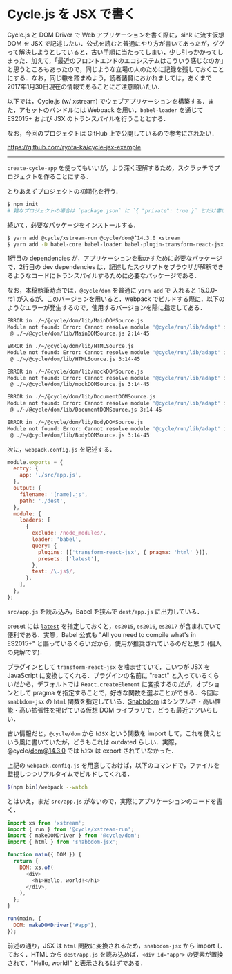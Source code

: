 # Cycle.js を JSX で書く

Cycle.js と DOM Driver で Web アプリケーションを書く際に，sink に流す仮想 DOM を JSX で記述したい．公式を読むと普通にやり方が書いてあったが，ググって解決しようとしていると，古い手順に当たってしまい，少し引っかかってしまった．加えて，「最近のフロントエンドのエコシステムはこういう感じなのか」と思うところもあったので，同じような立場の人のために記録を残しておくことにする．なお，同じ轍を踏まぬよう，読者諸賢におかれましては，あくまで2017年1月30日現在の情報であることにご注意願いたい．

以下では，Cycle.js (w/ xstream) でウェブアプリケーションを構築する．また，アセットのバンドルには Webpack を用い，`babel-loader` を通じて ES2015+ および JSX のトランスパイルを行うこととする．

なお，今回のプロジェクトは GItHub 上で公開しているので参考にされたい．

https://github.com/ryota-ka/cycle-jsx-example

---

`create-cycle-app` を使ってもいいが，より深く理解するため，スクラッチでプロジェクトを作ることにする．

とりあえずプロジェクトの初期化を行う．

```sh
$ npm init
# 雑なプロジェクトの場合は `package.json` に `{ "private": true }` とだけ書いておけばいいと思う．
```

続いて，必要なパッケージをインストールする．

```sh
$ yarn add @cycle/xstream-run @cycle/dom@^14.3.0 xstream
$ yarn add -D babel-core babel-loader babel-plugin-transform-react-jsx babel-preset-latest snabbdom-jsx webpack
```

1行目の dependencies が，アプリケーションを動かすために必要なパッケージで，2行目の dev dependencies は，記述したスクリプトをブラウザが解釈できるようなコードにトランスパイルするために必要なパッケージである．

なお，本稿執筆時点では，`@cycle/dom` を普通に `yarn add` で 入れると 15.0.0-rc1 が入るが，このバージョンを用いると，webpack でビルドする際に，以下のようなエラーが発生するので，使用するバージョンを陽に指定してある．

```sh
ERROR in ./~/@cycle/dom/lib/MainDOMSource.js
Module not found: Error: Cannot resolve module '@cycle/run/lib/adapt' in /Users/Ryota/dev/cycle-jsx-example/node_modules/@cycle/dom/lib
 @ ./~/@cycle/dom/lib/MainDOMSource.js 2:14-45

ERROR in ./~/@cycle/dom/lib/HTMLSource.js
Module not found: Error: Cannot resolve module '@cycle/run/lib/adapt' in /Users/Ryota/dev/cycle-jsx-example/node_modules/@cycle/dom/lib
 @ ./~/@cycle/dom/lib/HTMLSource.js 3:14-45

ERROR in ./~/@cycle/dom/lib/mockDOMSource.js
Module not found: Error: Cannot resolve module '@cycle/run/lib/adapt' in /Users/Ryota/dev/cycle-jsx-example/node_modules/@cycle/dom/lib
 @ ./~/@cycle/dom/lib/mockDOMSource.js 3:14-45

ERROR in ./~/@cycle/dom/lib/DocumentDOMSource.js
Module not found: Error: Cannot resolve module '@cycle/run/lib/adapt' in /Users/Ryota/dev/cycle-jsx-example/node_modules/@cycle/dom/lib
 @ ./~/@cycle/dom/lib/DocumentDOMSource.js 3:14-45

ERROR in ./~/@cycle/dom/lib/BodyDOMSource.js
Module not found: Error: Cannot resolve module '@cycle/run/lib/adapt' in /Users/Ryota/dev/cycle-jsx-example/node_modules/@cycle/dom/lib
 @ ./~/@cycle/dom/lib/BodyDOMSource.js 3:14-45
```

次に，`webpack.config.js` を記述する．

```javascript
module.exports = {
  entry: {
    app: './src/app.js',
  },
  output: {
    filename: '[name].js',
    path: './dest',
  },
  module: {
    loaders: [
      {
        exclude: /node_modules/,
        loader: 'babel',
        query: {
          plugins: [['transform-react-jsx', { pragma: 'html' }]],
          presets: ['latest'],
        },
        test: /\.js$/,
      },
    ],
  },
};
```

`src/app.js` を読み込み，Babel を挟んで `dest/app.js` に出力している．

preset には [`latest`](https://babeljs.io/docs/plugins/preset-latest/) を指定しておくと，`es2015`, `es2016`, `es2017` が含まれていて便利である．実際，Babel 公式も "All you need to compile what's in ES2015+" と謳っているくらいだから，使用が推奨されているのだと思う (個人の見解です)．

プラグインとして `transform-react-jsx` を噛ませていて，こいつが JSX を JavaScript に変換してくれる．プラグインの名前に "react" と入っているくらいだから，デフォルトでは `React.createElement` に変換するのだが，オプションとして pragma を指定することで，好きな関数を選ぶことができる．今回は `snabbdom-jsx` の `html` 関数を指定している．[Snabbdom](https://github.com/snabbdom/snabbdom) はシンプルさ・高い性能・高い拡張性を掲げている仮想 DOM ライブラリで，どうも最近アツいらしい．

古い情報だと，`@cycle/dom` から `hJSX` という関数を import して，これを使えという風に書いていたが，どうもこれは outdated らしい．実際，@cycle/dom@14.3.0 では `hJSX` は export されていなかった．

上記の `webpack.config.js` を用意しておけば，以下のコマンドで，ファイルを監視しつつリアルタイムでビルドしてくれる．

```sh
$(npm bin)/webpack --watch
```

とはいえ，まだ `src/app.js` がないので，実際にアプリケーションのコードを書く．

```javascript
import xs from 'xstream';
import { run } from '@cycle/xstream-run';
import { makeDOMDriver } from '@cycle/dom';
import { html } from 'snabbdom-jsx';

function main({ DOM }) {
  return {
    DOM: xs.of(
      <div>
        <h1>Hello, world!</h1>
      </div>,
    ),
  };
}

run(main, {
  DOM: makeDOMDriver('#app'),
});
```

前述の通り，JSX は `html` 関数に変換されるため，`snabbdom-jsx` から import しておく．HTML から `dest/app.js` を読み込めば，`<div id="app">` の要素が置換されて，"Hello, world!" と表示されるはずである．
